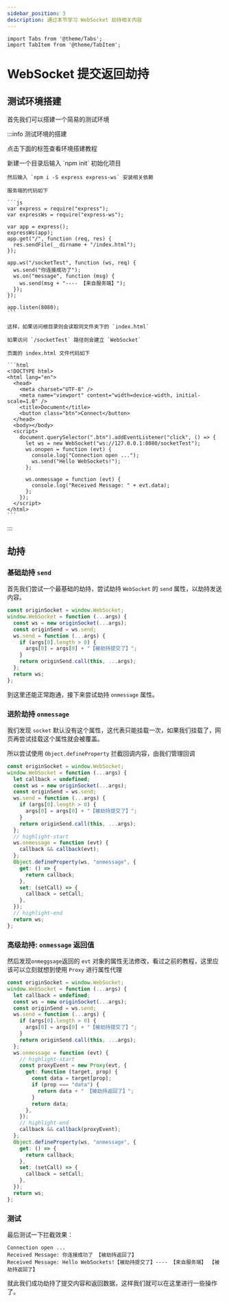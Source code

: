 ```yaml
---
sidebar_position: 3
description: 通过本节学习 WebSocket 劫持相关内容
---
```


```mdx-code-block
import Tabs from '@theme/Tabs';
import TabItem from '@theme/TabItem';
```

# WebSocket 提交返回劫持

## 测试环境搭建

首先我们可以搭建一个简易的测试环境

:::info 测试环境的搭建

点击下面的标签查看环境搭建教程

<Tabs queryString="service">
  <TabItem value="install" label="安装环境" default>
    新建一个目录后输入 `npm init` 初始化项目

    然后输入 `npm i -S express express-ws` 安装相关依赖
  </TabItem>

  <TabItem value="server" label="服务端">

    服务端的代码如下

    ```js
    var express = require("express");
    var expressWs = require("express-ws");

    var app = express();
    expressWs(app);
    app.get("/", function (req, res) {
      res.sendFile(__dirname + "/index.html");
    });

    app.ws("/socketTest", function (ws, req) {
      ws.send("你连接成功了");
      ws.on("message", function (msg) {
        ws.send(msg + "---- 【来自服务端】");
      });
    });

    app.listen(8080);
    ```

    这样，如果访问根目录则会读取同文件夹下的 `index.html`

    如果访问 `/socketTest` 路径则会建立 `WebSocket`

  </TabItem>
  <TabItem value="page" label="index 页面">

    页面的 index.html 文件代码如下

    ```html
    <!DOCTYPE html>
    <html lang="en">
      <head>
        <meta charset="UTF-8" />
        <meta name="viewport" content="width=device-width, initial-scale=1.0" />
        <title>Document</title>
        <button class="btn">Connect</button>
      </head>
      <body></body>
      <script>
        document.querySelector(".btn").addEventListener("click", () => {
          let ws = new WebSocket("ws://127.0.0.1:8080/socketTest");
          ws.onopen = function (evt) {
            console.log("Connection open ...");
            ws.send("Hello WebSockets!");
          };

          ws.onmessage = function (evt) {
            console.log("Received Message: " + evt.data);
          };
        });
      </script>
    </html>
    ```
  </TabItem>
</Tabs>
:::

## 劫持

### 基础劫持 `send`

首先我们尝试一个最基础的劫持，尝试劫持 `WebSocket` 的 `send` 属性，以劫持发送内容。

```js
const originSocket = window.WebSocket;
window.WebSocket = function (...args) {
  const ws = new originSocket(...args);
  const originSend = ws.send;
  ws.send = function (...args) {
    if (args[0].length > 0) {
      args[0] = args[0] + "【被劫持提交了】";
    }
    return originSend.call(this, ...args);
  };
  return ws;
};
```

到这里还能正常跑通，接下来尝试劫持 `onmessage` 属性。

### 进阶劫持 `onmessage`

我们发现 `socket` 默认没有这个属性，这代表只能挂载一次，如果我们挂载了，网页再尝试挂载这个属性就会被覆盖。

所以尝试使用 `Object.defineProperty` 拦截回调内容，由我们管理回调

```js
const originSocket = window.WebSocket;
window.WebSocket = function (...args) {
  let callback = undefined;
  const ws = new originSocket(...args);
  const originSend = ws.send;
  ws.send = function (...args) {
    if (args[0].length > 0) {
      args[0] = args[0] + "【被劫持提交了】";
    }
    return originSend.call(this, ...args);
  };
  // highlight-start
  ws.onmessage = function (evt) {
    callback && callback(evt);
  };
  Object.defineProperty(ws, "onmessage", {
    get: () => {
      return callback;
    },
    set: (setCall) => {
      callback = setCall;
    },
  });
  // highlight-end
  return ws;
};
```
### 高级劫持: `onmessage` 返回值

然后发现`onmeggsage`返回的 `evt` 对象的属性无法修改，看过之前的教程，这里应该可以立刻就想到使用 `Proxy` 进行属性代理

```js
const originSocket = window.WebSocket;
window.WebSocket = function (...args) {
  let callback = undefined;
  const ws = new originSocket(...args);
  const originSend = ws.send;
  ws.send = function (...args) {
    if (args[0].length > 0) {
      args[0] = args[0] + "【被劫持提交了】";
    }
    return originSend.call(this, ...args);
  };
  ws.onmessage = function (evt) {
    // highlight-start
    const proxyEvent = new Proxy(evt, {
      get: function (target, prop) {
        const data = target[prop];
        if (prop === "data") {
          return data + " 【被劫持返回了】";
        }
        return data;
      },
    });
    // highlight-end
    callback && callback(proxyEvent);
  };
  Object.defineProperty(ws, "onmessage", {
    get: () => {
      return callback;
    },
    set: (setCall) => {
      callback = setCall;
    },
  });
  return ws;
};
```

### 测试

最后测试一下拦截效果：

```
Connection open ...
Received Message: 你连接成功了 【被劫持返回了】
Received Message: Hello WebSockets!【被劫持提交了】---- 【来自服务端】 【被劫持返回了】
```

就此我们成功劫持了提交内容和返回数据，这样我们就可以在这里进行一些操作了。
